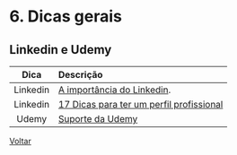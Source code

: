# 6. Dicas gerais

## Linkedin e Udemy

| Dica | Descrição |
| :---: | :--- |
|Linkedin| [A importância do Linkedin](https://www.agenciapulso.com.br/blog/artigos/a-importancia-do-linkedin/).|
|Linkedin| [17 Dicas para ter um perfil profissional](https://rockcontent.com/blog/perfil-linkedin/)|
|Udemy|[Suporte da Udemy](https://support.udemy.com/hc/pt)|

[Voltar](conteudo1.md)
